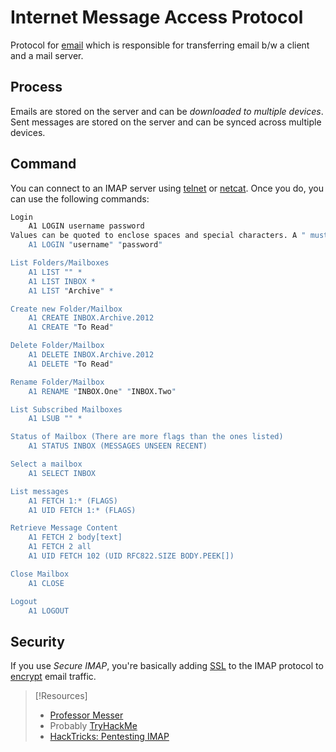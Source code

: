 # Internet Message Access Protocol
Protocol for [email](../email.md) which is responsible for transferring email b/w a client and a mail server.
## Process
Emails are stored on the server and can be *downloaded to multiple devices*.  Sent messages are stored on the server and can be synced across multiple devices.
## Command
You can connect to an IMAP server using [telnet](telnet.md) or [netcat](../../cybersecurity/TTPs/exploitation/tools/netcat.md). Once you do, you can use the following commands:
```bash
Login
    A1 LOGIN username password
Values can be quoted to enclose spaces and special characters. A " must then be escape with a \
    A1 LOGIN "username" "password"

List Folders/Mailboxes
    A1 LIST "" *
    A1 LIST INBOX *
    A1 LIST "Archive" *

Create new Folder/Mailbox
    A1 CREATE INBOX.Archive.2012
    A1 CREATE "To Read"

Delete Folder/Mailbox
    A1 DELETE INBOX.Archive.2012
    A1 DELETE "To Read"

Rename Folder/Mailbox
    A1 RENAME "INBOX.One" "INBOX.Two"

List Subscribed Mailboxes
    A1 LSUB "" *

Status of Mailbox (There are more flags than the ones listed)
    A1 STATUS INBOX (MESSAGES UNSEEN RECENT)

Select a mailbox
    A1 SELECT INBOX

List messages
    A1 FETCH 1:* (FLAGS)
    A1 UID FETCH 1:* (FLAGS)

Retrieve Message Content
    A1 FETCH 2 body[text]
    A1 FETCH 2 all
    A1 UID FETCH 102 (UID RFC822.SIZE BODY.PEEK[])

Close Mailbox
    A1 CLOSE

Logout
    A1 LOGOUT
```
## Security
If you use *Secure IMAP*, you're basically adding [SSL](SSL.md) to the IMAP protocol to [encrypt](../../computers/concepts/cryptography/asymmetric-encryption.md) email traffic.

> [!Resources]
> - [Professor Messer](https://www.youtube.com/watch?v=yuXK_Jyosus&list=PLG49S3nxzAnkL2ulFS3132mOVKuzzBxA8&index=101)
> - Probably [TryHackMe](https://tryhackme.com/path/outline/presecurity)
> - [HackTricks: Pentesting IMAP](https://book.hacktricks.wiki/en/network-services-pentesting/pentesting-imap.html)

